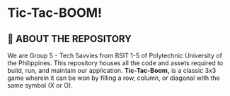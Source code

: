# Tic-Tac-BOOM!

## 📌 **ABOUT THE REPOSITORY**


We are Group 5 - Tech 5avvies from BSIT 1-5 of Polytechnic University of the Philippines. This repository houses all the code and assets required to build, run, and maintain our application. **Tic-Tac-Boom,** is a classic 3x3 game wherein it can be won by filling a row, column, or diagonal with the same symbol (X or O).
